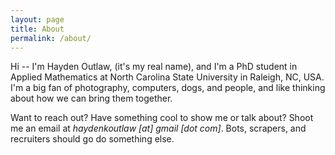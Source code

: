 ```yaml
---
layout: page
title: About
permalink: /about/
---
```


Hi -- I'm Hayden Outlaw, (it's my real name), and I'm a PhD student in Applied Mathematics at North Carolina State University in Raleigh, NC, USA. I'm a big fan of photography, computers, dogs, and people, and like thinking about how we can bring them together.

Want to reach out? Have something cool to show me or talk about? Shoot me an email at <em>haydenkoutlaw \[at\] gmail \[dot com\]</em>. Bots, scrapers, and recruiters should go do something else.